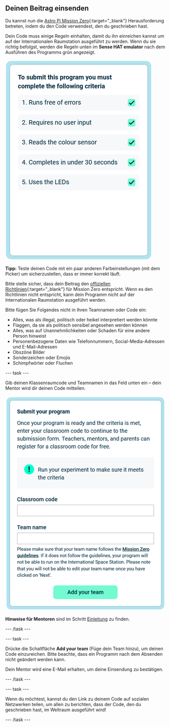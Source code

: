 ## Deinen Beitrag einsenden

Du kannst nun die [Astro Pi Mission Zero](https://astro-pi.org/mission-zero){:target="_blank"} Herausforderung betreten, indem du den Code verwendest, den du geschrieben hast.

Dein Code muss einige Regeln einhalten, damit du ihn einreichen kannst um auf der Internationalen Raumstation ausgeführt zu werden. Wenn du sie richtig befolgst, werden die Regeln unten im **Sense HAT emulator** nach dem Ausführen des Programms grün angezeigt.

![Die Mission Zero-Seite mit den Kriterienprüfungen für die Teilnahme.](images/rules.png)

**Tipp:** Teste deinen Code mit ein paar anderen Farbeinstellungen (mit dem Picker) um sicherzustellen, dass er immer korrekt läuft.

Bitte stelle sicher, dass dein Beitrag den [offiziellen Richtlinien](https://astro-pi.org/mission-zero/guidelines){:target="_blank"} für Mission Zero entspricht. Wenn es den Richtlinien nicht entspricht, kann dein Programm nicht auf der Internationalen Raumstation ausgeführt werden.

Bitte fügen Sie Folgendes nicht in Ihren Teamnamen oder Code ein:

+ Alles, was als illegal, politisch oder heikel interpretiert werden könnte
+ Flaggen, da sie als politisch sensibel angesehen werden können
+ Alles, was auf Unannehmlichkeiten oder Schaden für eine andere Person hinweist
+ Personenbezogene Daten wie Telefonnummern, Social-Media-Adressen und E-Mail-Adressen
+ Obszöne Bilder
+ Sonderzeichen oder Emojis
+ Schimpfwörter oder Fluchen

--- task ---

Gib deinen Klassenraumcode und Teamnamen in das Feld unten ein – dein Mentor wird dir deinen Code mitteilen.

![Formular zum Einreichen des Klassenraum-Codes und Teamnamens](images/submission.png)

**Hinweise für Mentoren** sind im Schritt [Einleitung](https://projects.raspberrypi.org/en/projects/astro-pi-mission-zero/0) zu finden.

--- /task ---

--- task ---

Drücke die Schaltfläche **Add your team** (Füge dein Team hinzu), um deinen Code einzureichen. Bitte beachte, dass ein Programm nach dem Absenden nicht geändert werden kann.

Dein Mentor wird eine E-Mail erhalten, um deine Einsendung zu bestätigen.

--- /task ---

--- task ---

Wenn du möchtest, kannst du den Link zu deinem Code auf sozialen Netzwerken teilen, um allen zu berichten, dass der Code, den du geschrieben hast, im Weltraum ausgeführt wird!

--- /task ---
